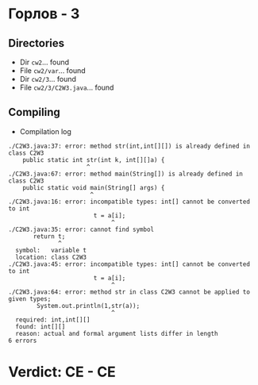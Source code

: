 # Горлов - 3
## Directories
- Dir `cw2`... found
- File `cw2/var`... found
- Dir `cw2/3`... found
- File `cw2/3/C2W3.java`... found
## Compiling
- Compilation log
```
./C2W3.java:37: error: method str(int,int[][]) is already defined in class C2W3
	public static int str(int k, int[][]a) {
	                  ^
./C2W3.java:67: error: method main(String[]) is already defined in class C2W3
    public static void main(String[] args) {
                       ^
./C2W3.java:16: error: incompatible types: int[] cannot be converted to int
                        t = a[i];
                             ^
./C2W3.java:35: error: cannot find symbol
       return t;
              ^
  symbol:   variable t
  location: class C2W3
./C2W3.java:45: error: incompatible types: int[] cannot be converted to int
                        t = a[i];
                             ^
./C2W3.java:64: error: method str in class C2W3 cannot be applied to given types;
        System.out.println(1,str(a));
                             ^
  required: int,int[][]
  found: int[][]
  reason: actual and formal argument lists differ in length
6 errors

```
# Verdict: **CE** - CE
